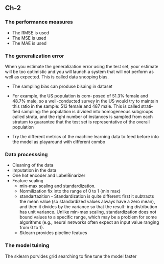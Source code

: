 ## Ch-2 

### The performance measures
- The RMSE is used
- The MSE is used
- The MAE is used

### The generalization error 
 When you estimate the generalization error using the test
set, your estimate will be too optimistic and you will launch a system that will not
perform as well as expected. This is called data snooping bias.


- The sampling bias can produse bisaing in dataset
- For example, the US population is com‐
posed of 51.3% female and 48.7% male, so a well-conducted survey in the US would
try to maintain this ratio in the sample: 513 female and 487 male. This is called strati‐
fied sampling: the population is divided into homogeneous subgroups called strata,
and the right number of instances is sampled from each stratum to guarantee that the
test set is representative of the overall population


- Try the different metrics of the machine learning data to feed before into the model as playaround with different combo


### Data processsing 
- Cleaning of the data
- Imputation in the data
- One hot encoder and LabelBinarizer
- Feature scaling 
    - min-max
    scaling and standardization.
    - Normilization fix into the range of 0 to 1 (min max) 
    -  standartazition - Standardization is quite different: first it subtracts the mean value (so standardized
    values always have a zero mean), and then it divides by the variance so that the result‐
    ing distribution has unit variance. Unlike min-max scaling, standardization does not
    bound values to a specific range, which may be a problem for some algorithms (e.g.,
    neural networks often expect an input value ranging from 0 to 1).
    - Sklearn provides pipeline featues 

### The model tuining 
The sklearn porvides grid searching to fine tune the model faster 



